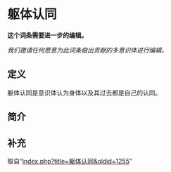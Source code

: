 <!-- Source: 躯体认同 -->

# 躯体认同

**这个词条需要进一步的编辑。**

_我们邀请任何愿意为此词条做出贡献的多意识体进行编辑。_

## 定义

躯体认同是意识体认为身体以及其过去都是自己的认同。

## 简介

## 补充

取自“[index.php?title=躯体认同&oldid=1255](index.php?title=%E8%BA%AF%E4%BD%93%E8%AE%A4%E5%90%8C&oldid=1255)”
